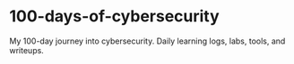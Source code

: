 # 100-days-of-cybersecurity
My 100-day journey into cybersecurity. Daily learning logs, labs, tools, and writeups.
